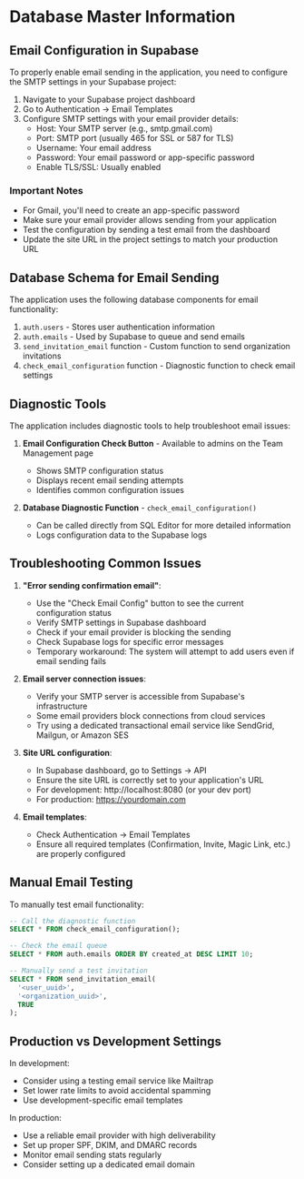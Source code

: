 # Database Master Information

## Email Configuration in Supabase

To properly enable email sending in the application, you need to configure the SMTP settings in your Supabase project:

1. Navigate to your Supabase project dashboard
2. Go to Authentication → Email Templates
3. Configure SMTP settings with your email provider details:
   - Host: Your SMTP server (e.g., smtp.gmail.com)
   - Port: SMTP port (usually 465 for SSL or 587 for TLS)
   - Username: Your email address
   - Password: Your email password or app-specific password
   - Enable TLS/SSL: Usually enabled

### Important Notes

- For Gmail, you'll need to create an app-specific password
- Make sure your email provider allows sending from your application
- Test the configuration by sending a test email from the dashboard
- Update the site URL in the project settings to match your production URL

## Database Schema for Email Sending

The application uses the following database components for email functionality:

1. `auth.users` - Stores user authentication information
2. `auth.emails` - Used by Supabase to queue and send emails
3. `send_invitation_email` function - Custom function to send organization invitations
4. `check_email_configuration` function - Diagnostic function to check email settings

## Diagnostic Tools

The application includes diagnostic tools to help troubleshoot email issues:

1. **Email Configuration Check Button** - Available to admins on the Team Management page
   - Shows SMTP configuration status
   - Displays recent email sending attempts
   - Identifies common configuration issues

2. **Database Diagnostic Function** - `check_email_configuration()`
   - Can be called directly from SQL Editor for more detailed information
   - Logs configuration data to the Supabase logs

## Troubleshooting Common Issues

1. **"Error sending confirmation email"**:
   - Use the "Check Email Config" button to see the current configuration status
   - Verify SMTP settings in Supabase dashboard
   - Check if your email provider is blocking the sending
   - Check Supabase logs for specific error messages
   - Temporary workaround: The system will attempt to add users even if email sending fails

2. **Email server connection issues**:
   - Verify your SMTP server is accessible from Supabase's infrastructure
   - Some email providers block connections from cloud services
   - Try using a dedicated transactional email service like SendGrid, Mailgun, or Amazon SES

3. **Site URL configuration**:
   - In Supabase dashboard, go to Settings → API
   - Ensure the site URL is correctly set to your application's URL
   - For development: http://localhost:8080 (or your dev port)
   - For production: https://yourdomain.com

4. **Email templates**:
   - Check Authentication → Email Templates
   - Ensure all required templates (Confirmation, Invite, Magic Link, etc.) are properly configured

## Manual Email Testing

To manually test email functionality:

```sql
-- Call the diagnostic function
SELECT * FROM check_email_configuration();

-- Check the email queue
SELECT * FROM auth.emails ORDER BY created_at DESC LIMIT 10;

-- Manually send a test invitation
SELECT * FROM send_invitation_email(
  '<user_uuid>', 
  '<organization_uuid>', 
  TRUE
);
```

## Production vs Development Settings

In development:
- Consider using a testing email service like Mailtrap
- Set lower rate limits to avoid accidental spamming
- Use development-specific email templates

In production:
- Use a reliable email provider with high deliverability
- Set up proper SPF, DKIM, and DMARC records
- Monitor email sending stats regularly
- Consider setting up a dedicated email domain 